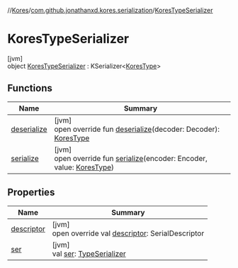 //[Kores](../../../index.md)/[com.github.jonathanxd.kores.serialization](../index.md)/[KoresTypeSerializer](index.md)

# KoresTypeSerializer

[jvm]\
object [KoresTypeSerializer](index.md) : KSerializer<[KoresType](../../com.github.jonathanxd.kores.type/-kores-type/index.md)>

## Functions

| Name | Summary |
|---|---|
| [deserialize](deserialize.md) | [jvm]<br>open override fun [deserialize](deserialize.md)(decoder: Decoder): [KoresType](../../com.github.jonathanxd.kores.type/-kores-type/index.md) |
| [serialize](serialize.md) | [jvm]<br>open override fun [serialize](serialize.md)(encoder: Encoder, value: [KoresType](../../com.github.jonathanxd.kores.type/-kores-type/index.md)) |

## Properties

| Name | Summary |
|---|---|
| [descriptor](descriptor.md) | [jvm]<br>open override val [descriptor](descriptor.md): SerialDescriptor |
| [ser](ser.md) | [jvm]<br>val [ser](ser.md): [TypeSerializer](../-type-serializer/index.md) |
